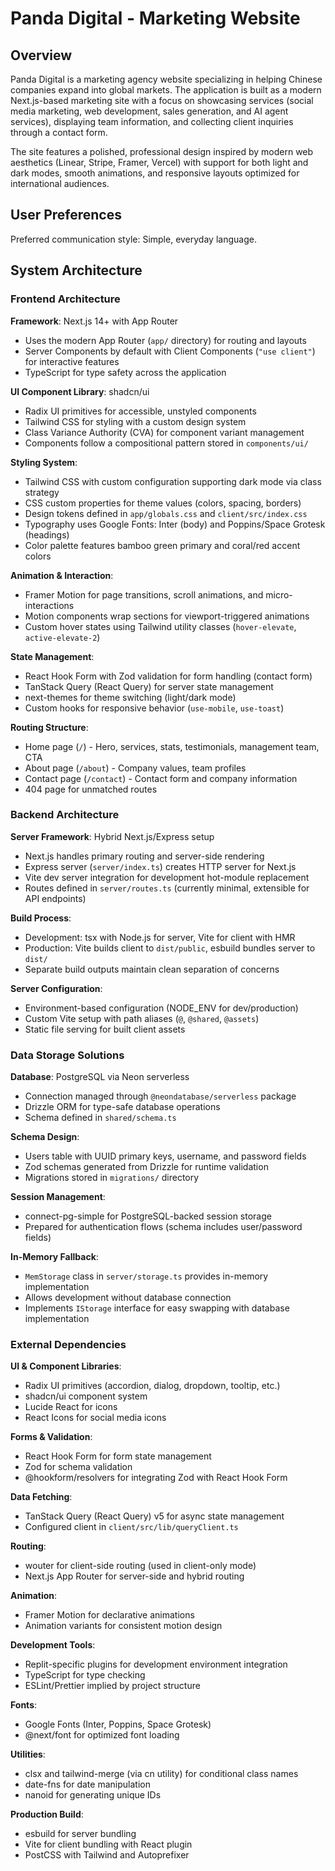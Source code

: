 # Panda Digital - Marketing Website

## Overview

Panda Digital is a marketing agency website specializing in helping Chinese companies expand into global markets. The application is built as a modern Next.js-based marketing site with a focus on showcasing services (social media marketing, web development, sales generation, and AI agent services), displaying team information, and collecting client inquiries through a contact form.

The site features a polished, professional design inspired by modern web aesthetics (Linear, Stripe, Framer, Vercel) with support for both light and dark modes, smooth animations, and responsive layouts optimized for international audiences.

## User Preferences

Preferred communication style: Simple, everyday language.

## System Architecture

### Frontend Architecture

**Framework**: Next.js 14+ with App Router
- Uses the modern App Router (`app/` directory) for routing and layouts
- Server Components by default with Client Components (`"use client"`) for interactive features
- TypeScript for type safety across the application

**UI Component Library**: shadcn/ui
- Radix UI primitives for accessible, unstyled components
- Tailwind CSS for styling with a custom design system
- Class Variance Authority (CVA) for component variant management
- Components follow a compositional pattern stored in `components/ui/`

**Styling System**:
- Tailwind CSS with custom configuration supporting dark mode via class strategy
- CSS custom properties for theme values (colors, spacing, borders)
- Design tokens defined in `app/globals.css` and `client/src/index.css`
- Typography uses Google Fonts: Inter (body) and Poppins/Space Grotesk (headings)
- Color palette features bamboo green primary and coral/red accent colors

**Animation & Interaction**:
- Framer Motion for page transitions, scroll animations, and micro-interactions
- Motion components wrap sections for viewport-triggered animations
- Custom hover states using Tailwind utility classes (`hover-elevate`, `active-elevate-2`)

**State Management**:
- React Hook Form with Zod validation for form handling (contact form)
- TanStack Query (React Query) for server state management
- next-themes for theme switching (light/dark mode)
- Custom hooks for responsive behavior (`use-mobile`, `use-toast`)

**Routing Structure**:
- Home page (`/`) - Hero, services, stats, testimonials, management team, CTA
- About page (`/about`) - Company values, team profiles
- Contact page (`/contact`) - Contact form and company information
- 404 page for unmatched routes

### Backend Architecture

**Server Framework**: Hybrid Next.js/Express setup
- Next.js handles primary routing and server-side rendering
- Express server (`server/index.ts`) creates HTTP server for Next.js
- Vite dev server integration for development hot-module replacement
- Routes defined in `server/routes.ts` (currently minimal, extensible for API endpoints)

**Build Process**:
- Development: tsx with Node.js for server, Vite for client with HMR
- Production: Vite builds client to `dist/public`, esbuild bundles server to `dist/`
- Separate build outputs maintain clean separation of concerns

**Server Configuration**:
- Environment-based configuration (NODE_ENV for dev/production)
- Custom Vite setup with path aliases (`@`, `@shared`, `@assets`)
- Static file serving for built client assets

### Data Storage Solutions

**Database**: PostgreSQL via Neon serverless
- Connection managed through `@neondatabase/serverless` package
- Drizzle ORM for type-safe database operations
- Schema defined in `shared/schema.ts`

**Schema Design**:
- Users table with UUID primary keys, username, and password fields
- Zod schemas generated from Drizzle for runtime validation
- Migrations stored in `migrations/` directory

**Session Management**:
- connect-pg-simple for PostgreSQL-backed session storage
- Prepared for authentication flows (schema includes user/password fields)

**In-Memory Fallback**:
- `MemStorage` class in `server/storage.ts` provides in-memory implementation
- Allows development without database connection
- Implements `IStorage` interface for easy swapping with database implementation

### External Dependencies

**UI & Component Libraries**:
- Radix UI primitives (accordion, dialog, dropdown, tooltip, etc.)
- shadcn/ui component system
- Lucide React for icons
- React Icons for social media icons

**Forms & Validation**:
- React Hook Form for form state management
- Zod for schema validation
- @hookform/resolvers for integrating Zod with React Hook Form

**Data Fetching**:
- TanStack Query (React Query) v5 for async state management
- Configured client in `client/src/lib/queryClient.ts`

**Routing**:
- wouter for client-side routing (used in client-only mode)
- Next.js App Router for server-side and hybrid routing

**Animation**:
- Framer Motion for declarative animations
- Animation variants for consistent motion design

**Development Tools**:
- Replit-specific plugins for development environment integration
- TypeScript for type checking
- ESLint/Prettier implied by project structure

**Fonts**:
- Google Fonts (Inter, Poppins, Space Grotesk)
- @next/font for optimized font loading

**Utilities**:
- clsx and tailwind-merge (via cn utility) for conditional class names
- date-fns for date manipulation
- nanoid for generating unique IDs

**Production Build**:
- esbuild for server bundling
- Vite for client bundling with React plugin
- PostCSS with Tailwind and Autoprefixer